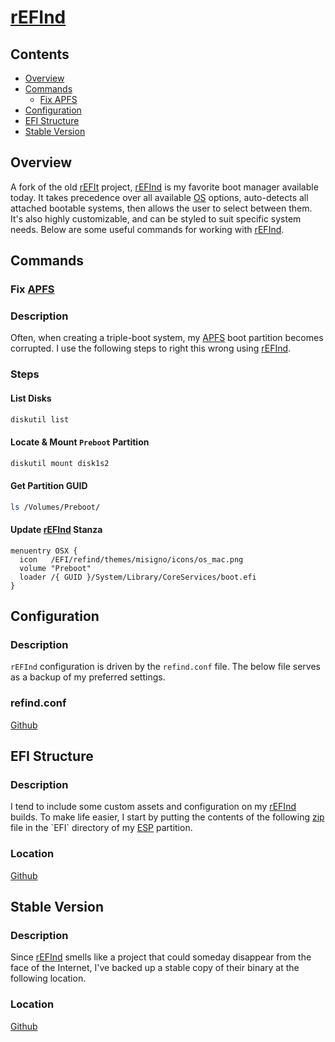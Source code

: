 # [rEFInd](http://www.rodsbooks.com/refind/)

## Contents
- [Overview](#overview)
- [Commands](#commands)
  - [Fix APFS](#fix-apfs)
- [Configuration](#Configuration)
- [EFI Structure](#efi-structure)
- [Stable Version](#stable-version)

## Overview
A fork of the old [rEFIt](http://refit.sourceforge.net/) project, [rEFInd](http://www.rodsbooks.com/refind/) is my favorite boot manager available today. It takes precedence over all available [OS](https://en.wikipedia.org/wiki/Operating_system) options, auto-detects all attached bootable systems, then allows the user to select between them. It's also highly customizable, and can be styled to suit specific system needs. Below are some useful commands for working with [rEFInd](http://www.rodsbooks.com/refind/).

## Commands

### Fix [APFS](https://en.wikipedia.org/wiki/Apple_File_System)

### Description
Often, when creating a triple-boot system, my [APFS](https://en.wikipedia.org/wiki/Apple_File_System) boot partition becomes corrupted. I use the following steps to right this wrong using [rEFInd](http://www.rodsbooks.com/refind/).

### Steps

#### List Disks
```bash
diskutil list
```

#### Locate & Mount `Preboot` Partition
```bash
diskutil mount disk1s2
```

#### Get Partition GUID
```bash
ls /Volumes/Preboot/
```

#### Update [rEFInd](http://www.rodsbooks.com/refind/) Stanza
```
menuentry OSX {
  icon   /EFI/refind/themes/misigno/icons/os_mac.png
  volume "Preboot"
  loader /{ GUID }/System/Library/CoreServices/boot.efi
}
```

## Configuration

### Description
`rEFInd` configuration is driven by the `refind.conf` file. The below file serves as a backup of my preferred settings.

### refind.conf
[Github](https://github.com/efournier92/Notes/blob/master/Refind/refind.conf)

## EFI Structure

### Description
I tend to include some custom assets and configuration on my [rEFInd](http://www.rodsbooks.com/refind/) builds. To make life easier, I start by putting the contents of the following [zip](https://en.wikipedia.org/wiki/Zip_(file_format)) file in the `EFI` directory of my [ESP](https://en.wikipedia.org/wiki/EFI_system_partition) partition.

### Location
[Github](https://github.com/efournier92/Notes/blob/master/Refind/EFI.zip)

## Stable Version

### Description
Since [rEFInd](http://www.rodsbooks.com/refind/) smells like a project that could someday disappear from the face of the Internet, I've backed up a stable copy of their binary at the following location.

### Location
[Github](https://github.com/efournier92/Notes/blob/master/Refind/refind-bin-0.11.2.zip)

